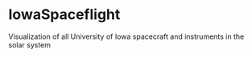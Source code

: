 # IowaSpaceflight
Visualization of all University of Iowa spacecraft and instruments in the solar system
